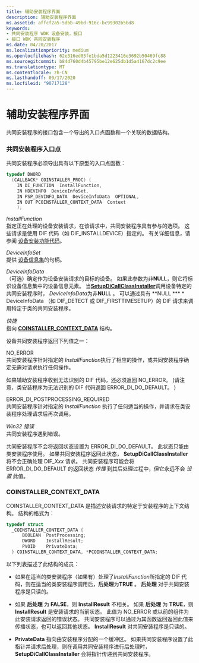 ```yaml
---
title: 辅助安装程序界面
description: 辅助安装程序界面
ms.assetid: affcf2a5-5dbb-49bd-916c-bc99302b5bd8
keywords:
- 共同安装程序 WDK 设备安装，接口
- 接口 WDK 共同安装程序
ms.date: 04/20/2017
ms.localizationpriority: medium
ms.openlocfilehash: 62e316ed03fe1bda5d1223416e3692b50469fc88
ms.sourcegitcommit: b84d760d4b45795be12e625db1d5a4167dc2c9ee
ms.translationtype: MT
ms.contentlocale: zh-CN
ms.lasthandoff: 09/17/2020
ms.locfileid: "90717128"
---
```

# <a name="co-installer-interface"></a>辅助安装程序界面


共同安装程序的接口包含一个导出的入口点函数和一个关联的数据结构。

### <a name="co-installer-entry-point"></a><a href="" id="co-installer-entry-point"></a> 共同安装程序入口点

共同安装程序必须导出具有以下原型的入口点函数：

```cpp
typedef DWORD 
  (CALLBACK* COINSTALLER_PROC) (
    IN DI_FUNCTION  InstallFunction,
    IN HDEVINFO  DeviceInfoSet,
    IN PSP_DEVINFO_DATA  DeviceInfoData  OPTIONAL,
    IN OUT PCOINSTALLER_CONTEXT_DATA  Context
    );
```

<a href="" id="installfunction"></a>*InstallFunction*  
指定正在处理的设备安装请求，在该请求中，共同安装程序具有参与的选项。 这些请求是使用 DIF 代码（如 DIF_INSTALLDEVICE）指定的。 有关详细信息，请参阅 [设备安装功能代码](/previous-versions/ff541307(v=vs.85))。

<a href="" id="deviceinfoset"></a>*DeviceInfoSet*  
提供 [设备信息集](device-information-sets.md)的句柄。

<a href="" id="deviceinfodata"></a>*DeviceInfoData*  
（可选）确定作为设备安装请求的目标的设备。 如果此参数为非**NULL**，则它将标识设备信息集中的设备信息元素。 当[**SetupDiCallClassInstaller**](/windows/win32/api/setupapi/nf-setupapi-setupdicallclassinstaller)调用设备特定的共同安装程序时， *DeviceInfoData*为非**NULL** 。 可以通过具有 **NULL *** * DeviceInfoData （如 DIF_DETECT 或 DIF_FIRSTTIMESETUP）的 DIF 请求来调用特定于类的共同安装程序。

<a href="" id="context"></a>*快捷*  
指向 [**COINSTALLER_CONTEXT_DATA**](#coinstaller-context-data) 结构。

设备共同安装程序返回下列值之一：

<a href="" id="no-error"></a>NO_ERROR  
共同安装程序针对指定的 *InstallFunction*执行了相应的操作，或共同安装程序确定无需对请求执行任何操作。

如果辅助安装程序收到无法识别的 DIF 代码，还必须返回 NO_ERROR。  (请注意，类安装程序为无法识别的 DIF 代码返回 ERROR_DI_DO_DEFAULT。 ) 

<a href="" id="error-di-postprocessing-required"></a>ERROR_DI_POSTPROCESSING_REQUIRED  
共同安装程序针对指定的 *InstallFunction* 执行了任何适当的操作，并请求在类安装程序处理请求后再次调用。

<a href="" id="a-win32-error"></a>*Win32 错误*  
共同安装程序遇到错误。

共同安装程序不会将返回状态设置为 ERROR_DI_DO_DEFAULT。 此状态只能由类安装程序使用。 如果共同安装程序返回此状态， **SetupDiCallClassInstaller** 将不会正确处理 DIF_*Xxx* 请求。 共同安装程序可能会将 ERROR_DI_DO_DEFAULT 的返回状态 *传播* 到其后处理过程中，但它永远不会 *设置* 此值。

### <a name="coinstaller_context_data"></a><a href="" id="coinstaller-context-data"></a> COINSTALLER_CONTEXT_DATA

COINSTALLER_CONTEXT_DATA 是描述安装请求的特定于安装程序的上下文结构。 结构的格式为：

```cpp
typedef struct 
  _COINSTALLER_CONTEXT_DATA {
      BOOLEAN  PostProcessing;
      DWORD    InstallResult;
      PVOID    PrivateData;
  } COINSTALLER_CONTEXT_DATA, *PCOINSTALLER_CONTEXT_DATA;
```

以下列表描述了此结构的成员：

-   如果在适当的类安装程序（如果有）处理了*InstallFunction*所指定的 DIF 代码，则在适当的类安装程序调用后，**后处理**为**TRUE** 。 **后处理** 对于共同安装程序是只读的。

-   如果 **后处理** 为 **FALSE**，则 **InstallResult** 不相关。 如果 **后处理** 为 **TRUE**，则 **InstallResult** 是安装请求的当前状态。 此值为 NO_ERROR 或以前的组件为此安装请求返回的错误状态。 共同安装程序可以通过为其函数返回返回此值来传播状态，也可以返回其他状态。 **InstallResult** 对共同安装程序是只读的。

-   **PrivateData** 指向由安装程序分配的一个缓冲区。 如果共同安装程序设置了此指针并请求后处理，则在调用共同安装程序进行后处理时， **SetupDiCallClassInstaller** 会将指针传递到共同安装程序。

 

